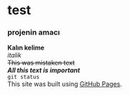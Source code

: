 # test

### projenin amacı

**Kalın kelime** <br>
*italik* <br>
~~This was mistaken text~~ <br>
***All this text is important*** <br>
`git status` <br>
This site was built using [GitHub Pages](https://pages.github.com/). <br>
